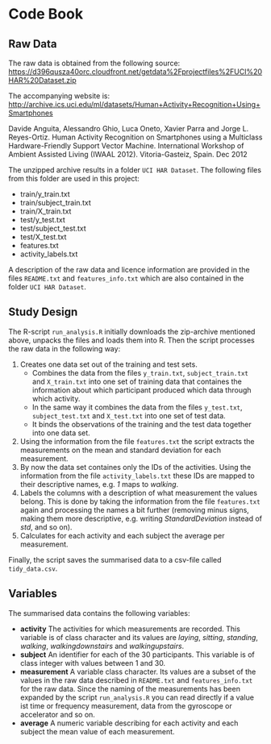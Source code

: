 # Code Book

## Raw Data

The raw data is obtained from the following source: https://d396qusza40orc.cloudfront.net/getdata%2Fprojectfiles%2FUCI%20HAR%20Dataset.zip

The accompanying website is: http://archive.ics.uci.edu/ml/datasets/Human+Activity+Recognition+Using+Smartphones

Davide Anguita, Alessandro Ghio, Luca Oneto, Xavier Parra and Jorge L. Reyes-Ortiz. Human Activity Recognition on Smartphones using a Multiclass Hardware-Friendly Support Vector Machine. International Workshop of Ambient Assisted Living (IWAAL 2012). Vitoria-Gasteiz, Spain. Dec 2012

The unzipped archive results in a folder `UCI HAR Dataset`. The following files from this folder are used in this project:
* train/y_train.txt
* train/subject_train.txt
* train/X_train.txt
* test/y_test.txt
* test/subject_test.txt
* test/X_test.txt
* features.txt
* activity_labels.txt

A description of the raw data and licence information are provided in the files `README.txt` and `features_info.txt` which are also contained in the folder `UCI HAR Dataset`.

## Study Design

The R-script `run_analysis.R` initially downloads the zip-archive mentioned above, unpacks the files and loads them into R. Then the script processes the raw data in the following way:

1. Creates one data set out of the training and test sets.
    * Combines the data from the files `y_train.txt`, `subject_train.txt` and `X_train.txt` into one set of training data that containes the information about which participant produced which data through which activity.
    * In the same way it combines the data from the files `y_test.txt`, `subject_test.txt` and `X_test.txt` into one set of test data.
    * It binds the observations of the training and the test data together into one data set.
2. Using the information from the file `features.txt` the script extracts the measurements on the mean and standard deviation for each measurement.
3. By now the data set containes only the IDs of the activities. Using the information from the file `activity_labels.txt` these IDs are mapped to their descriptive names, e.g. _1_ maps to _walking_.
4. Labels the columns with a description of what measurement the values belong. This is done by taking the information from the file `features.txt` again and processing the names a bit further (removing minus signs, making them more descriptive, e.g. writing _StandardDeviation_ instead of _std_, and so on).
5. Calculates for each activity and each subject the average per measurement.

Finally, the script saves the summarised data to a csv-file called `tidy_data.csv`.

## Variables

The summarised data contains the following variables:

* __activity__ The activities for which measurements are recorded. This variable is of class character and its values are _laying_, _sitting_, _standing_, _walking_, _walkingdownstairs_ and _walkingupstairs_.
* __subject__ An identifier for each of the 30 participants. This variable is of class integer with values between 1 and 30.
* __measurement__ A variable class character. Its values are a subset of the values in the raw data described in `README.txt` and `features_info.txt` for the raw data. Since the naming of the measurements has been expanded by the script `run_analysis.R` you can read directly if a value ist time or frequency measurement, data from the gyroscope or accelerator and so on.
* __average__ A numeric variable describing for each activity and each subject the mean value of each measurement.
